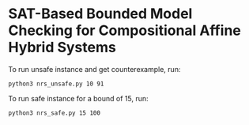 # SAT-Based Bounded Model Checking for Compositional Affine Hybrid Systems

To run unsafe instance and get counterexample, run:

`python3 nrs_unsafe.py 10 91`

To run safe instance for a bound of 15, run:

`python3 nrs_safe.py 15 100`
